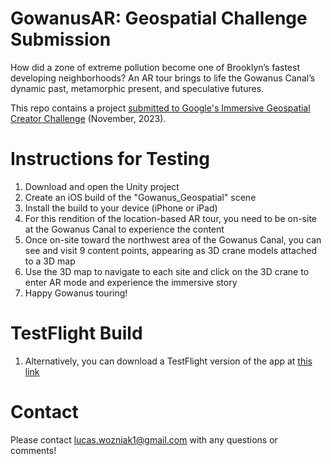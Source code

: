 # GowanusAR: Geospatial Challenge Submission
How did a zone of extreme pollution become one of Brooklyn’s fastest developing neighborhoods? An AR tour brings to life the Gowanus Canal’s dynamic past, metamorphic present, and speculative futures.


This repo contains a project [submitted to Google's Immersive Geospatial Creator Challenge](https://devpost.com/software/gowanus-ar) (November, 2023).


# Instructions for Testing
1. Download and open the Unity project
2. Create an iOS build of the "Gowanus_Geospatial" scene
3. Install the build to your device (iPhone or iPad)
4. For this rendition of the location-based AR tour, you need to be on-site at the Gowanus Canal to experience the content
5. Once on-site toward the northwest area of the Gowanus Canal, you can see and visit 9 content points, appearing as 3D crane models attached to a 3D map
6. Use the 3D map to navigate to each site and click on the 3D crane to enter AR mode and experience the immersive story
7. Happy Gowanus touring!


# TestFlight Build
1. Alternatively, you can download a TestFlight version of the app at [this link](https://testflight.apple.com/join/P5sT0XmF)


# Contact
Please contact lucas.wozniak1@gmail.com with any questions or comments!

